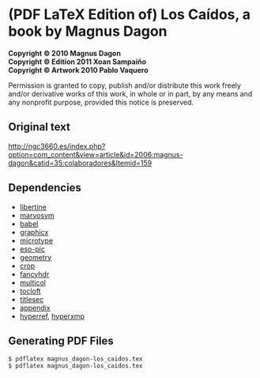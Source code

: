 (PDF LaTeX Edition of) Los Caídos, a book by Magnus Dagon
=========================================================

**Copyright &copy; 2010 Magnus Dagon**  
**Copyright &copy; Edition 2011 Xoan Sampaiño**  
**Copyright &copy; Artwork 2010 Pablo Vaquero**

Permission is granted to copy, publish and/or distribute this work freely and/or derivative works of this work, in whole or in part, by any means and any nonprofit purpose, provided this notice is preserved.

Original text
-------------

<http://ngc3660.es/index.php?option=com_content&view=article&id=2006:magnus-dagon&catid=35:colaboradores&Itemid=159>

Dependencies
------------

* [libertine](http://ctan.org/pkg/libertine)
* [marvosym](http://ctan.org/pkg/marvosym)
* [babel](http://ctan.org/pkg/babel)
* [graphicx](http://ctan.org/pkg/graphicx)
* [microtype](http://ctan.org/pkg/microtype)
* [eso-pic](http://ctan.org/pkg/eso-pic)
* [geometry](http://ctan.org/pkg/geometry)
* [crop](http://ctan.org/pkg/crop)
* [fancyhdr](http://ctan.org/pkg/fancyhdr)
* [multicol](http://ctan.org/pkg/multicol)
* [tocloft](http://ctan.org/pkg/tocloft)
* [titlesec](http://ctan.org/pkg/titlesec)
* [appendix](http://ctan.org/pkg/appendix)
* [hyperref](http://ctan.org/pkg/hyperref), [hyperxmp](http://ctan.org/pkg/hyperxmp)

Generating PDF Files
--------------------

    $ pdflatex magnus_dagon-los_caidos.tex
    $ pdflatex magnus_dagon-los_caidos.tex
